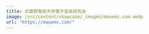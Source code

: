 ```yaml
---
title: 武蔵野美術大学電子音楽研究会
image: /src/content/showcase/_images/mauems.com.webp
url: "https://mauems.com/"
---
```

